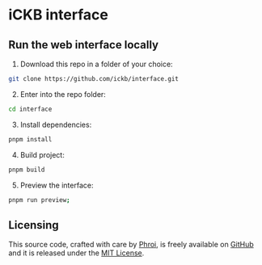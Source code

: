 # iCKB interface

## Run the web interface locally

1. Download this repo in a folder of your choice:  

```bash
git clone https://github.com/ickb/interface.git
```

2. Enter into the repo folder:

```bash
cd interface
```

3. Install dependencies:

```bash
pnpm install
```

4. Build project:

```bash
pnpm build
```

5. Preview the interface:

```bash
pnpm run preview;
```

## Licensing

This source code, crafted with care by [Phroi](https://phroi.com/), is freely available on [GitHub](https://github.com/ickb/interface) and it is released under the [MIT License](./LICENSE).